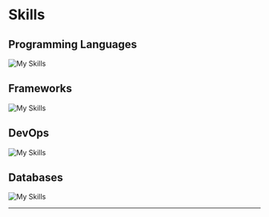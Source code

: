 # Skills

## Programming Languages

![My Skills](https://skillicons.dev/icons?i=python,java,cpp)

## Frameworks

![My Skills](https://skillicons.dev/icons?i=flask,fastapi,spring)


## DevOps

![My Skills](https://skillicons.dev/icons?i=git,linux,aws,docker)

## Databases

![My Skills](https://skillicons.dev/icons?i=mysql,mongodb)

---
